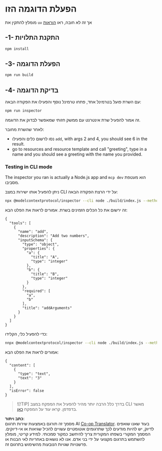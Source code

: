 <!--
CO_OP_TRANSLATOR_METADATA:
{
  "original_hash": "ac67652abc453e2a7e2c75cd7a8897ae",
  "translation_date": "2025-05-17T09:24:57+00:00",
  "source_file": "03-GettingStarted/01-first-server/solution/typescript/README.md",
  "language_code": "he"
}
-->
# הפעלת הדוגמה הזו

מומלץ להתקין את `uv` אך זה לא חובה, ראו [הוראות](https://docs.astral.sh/uv/#highlights)

## -1- התקנת התלויות

```bash
npm install
```

## -3- הפעלת הדוגמה

```bash
npm run build
```

## -4- בדיקת הדוגמה

עם השרת פועל בטרמינל אחד, פתחו טרמינל נוסף והפעילו את הפקודה הבאה:

```bash
npm run inspector
```

זה אמור להפעיל שרת אינטרנט עם ממשק חזותי שמאפשר לבדוק את הדוגמה.

לאחר שהשרת מחובר:

- נסו לרשום כלים והפעילו `add`, with args 2 and 4, you should see 6 in the result.
- go to resources and resource template and call "greeting", type in a name and you should see a greeting with the name you provided.

### Testing in CLI mode

The inspector you ran is actually a Node.js app and `mcp dev` הוא מעטפת מסביבו.

ניתן להפעיל אותו ישירות במצב CLI על ידי הרצת הפקודה הבאה:

```bash
npx @modelcontextprotocol/inspector --cli node ./build/index.js --method tools/list
```

זה ירשום את כל הכלים הזמינים בשרת. אמורים לראות את הפלט הבא:

```text
{
  "tools": [
    {
      "name": "add",
      "description": "Add two numbers",
      "inputSchema": {
        "type": "object",
        "properties": {
          "a": {
            "title": "A",
            "type": "integer"
          },
          "b": {
            "title": "B",
            "type": "integer"
          }
        },
        "required": [
          "a",
          "b"
        ],
        "title": "addArguments"
      }
    }
  ]
}
```

כדי להפעיל כלי, הקלידו:

```bash
nnpx @modelcontextprotocol/inspector --cli node ./build/index.js --method tools/call --tool-name add --tool-arg a=1 --tool-arg b=2
```

אמורים לראות את הפלט הבא:

```text
{
  "content": [
    {
      "type": "text",
      "text": "3"
    }
  ],
  "isError": false
}
```

> ![!TIP]
> בדרך כלל הרבה יותר מהיר להפעיל את המפקח במצב CLI מאשר בדפדפן.
> קראו עוד על המפקח [כאן](https://github.com/modelcontextprotocol/inspector).

**כתב ויתור**:  
מסמך זה תורגם באמצעות שירות תרגום AI [Co-op Translator](https://github.com/Azure/co-op-translator). בעוד שאנו שואפים לדיוק, יש להיות מודעים לכך שתרגומים אוטומטיים עשויים להכיל שגיאות או אי-דיוקים. המסמך המקורי בשפתו המקורית צריך להיחשב כמקור סמכותי. למידע קריטי, מומלץ להשתמש בתרגום מקצועי על ידי בני אדם. אנו לא נושאים באחריות לאי הבנות או פרשנויות שגויות הנובעות מהשימוש בתרגום זה.